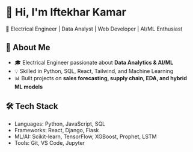 # 👋 Hi, I'm Iftekhar Kamar  

🚀 Electrical Engineer | Data Analyst | Web Developer | AI/ML Enthusiast  

## 🌟 About Me
- 🎓 Electrical Engineer passionate about **Data Analytics & AI/ML**  
- 💡 Skilled in Python, SQL, React, Tailwind, and Machine Learning  
- 📊 Built projects on **sales forecasting, supply chain, EDA, and hybrid ML models**  

## 🛠️ Tech Stack
- Languages: Python, JavaScript, SQL  
- Frameworks: React, Django, Flask  
- ML/AI: Scikit-learn, TensorFlow, XGBoost, Prophet, LSTM  
- Tools: Git, VS Code, Jupyter  



